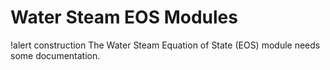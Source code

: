 # Water Steam EOS Modules

!alert construction
The Water Steam Equation of State (EOS) module needs some documentation.
